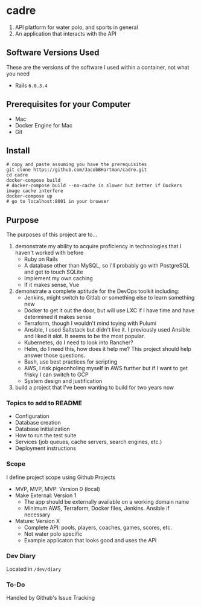 # cadre
1. API platform for water polo, and sports in general
2. An application that interacts with the API 

## Software Versions Used
These are the versions of the software I used within a container, not what you need
- Rails `6.0.3.4`

## Prerequisites for your Computer
- Mac
- Docker Engine for Mac
- Git

## Install
```
# copy and paste assuming you have the prerequisites
git clone https://github.com/JacobBHartman/cadre.git
cd cadre
docker-compose build
# docker-compose build --no-cache is slower but better if Dockers image cache interfere
docker-compose up
# go to localhost:8001 in your browser
```

## Purpose
The purposes of this project are to...
1. demonstrate my ability to acquire proficiency in technologies that I haven't worked with before
    - Ruby on Rails
    - A database other than MySQL, so I'll probably go with PostgreSQL and get to touch SQLite
    - Implement my own caching
    - If it makes sense, Vue
2. demonstrate a complete aptitude for the DevOps toolkit including:
    - Jenkins, might switch to Gitlab or something else to learn something new
    - Docker to get it out the door, but will use LXC if I have time and have determined it makes sense
    - Terraform, though I wouldn't mind toying with Pulumi
    - Ansible, I used Saltstack but didn't like it. I previously used Ansible and liked it alot. It seems to be the most popular.
    - Kubernetes, do I need to look into Rancher?
    - Helm, do I need this, how does it help me? This project should help answer those questions.
    - Bash, use best practices for scripting
    - AWS, I risk pigeonholing myself in AWS further but if I want to get frisky I can switch to GCP
    - System design and justification
3. build a project that I've been wanting to build for two years now 

### Topics to add to README
* Configuration
* Database creation
* Database initialization
* How to run the test suite
* Services (job queues, cache servers, search engines, etc.)
* Deployment instructions

### Scope
I define project scope using Github Projects
- MVP, MVP, MVP: Version 0 (local)
- Make External: Version 1
    - The app should be externally available on a working domain name
    - Minimum AWS, Terraform, Docker files, Jenkins. Ansible if necessary
- Mature: Version X
    - Complete API: pools, players, coaches, games, scores, etc.
    - Not water polo specific
    - Example applicaton that looks good and uses the API

### Dev Diary
Located in `/dev/diary`

### To-Do
Handled by Github's Issue Tracking
